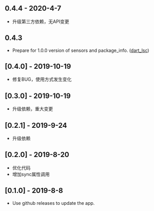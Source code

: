 ## 0.4.4 - 2020-4-7

* 升级第三方依赖，无API变更

## 0.4.3

* Prepare for 1.0.0 version of sensors and package_info. ([dart_lsc](http://github.com/amirh/dart_lsc))

## [0.4.0] - 2019-10-19

* 修复BUG，使用方式发生变化

## [0.3.0] - 2019-10-19

* 升级依赖，重大变更

## [0.2.1] - 2019-9-24

* 升级依赖

## [0.2.0] - 2019-8-20

* 优化代码
* 增加sync属性调用

## [0.1.0] - 2019-8-8

* Use github releases to update the app.

